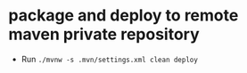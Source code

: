 # package and deploy to remote maven private repository
* Run `./mvnw -s .mvn/settings.xml clean deploy`
